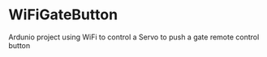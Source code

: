 # WiFiGateButton
Ardunio project using WiFi to control a Servo to push a gate remote control button
